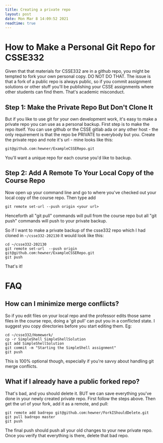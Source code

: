 ```yaml
---
title: Creating a private repo
layout: post
date: Mon Mar 8 14:09:52 2021
readtime: true
---
```


# How to Make a Personal Git Repo for CSSE332

Given that that materials for CSSE332 are in a github repo, you might
be tempted to fork your own personal copy.  DO NOT DO THAT.  The issue
is that a fork of a public repo is always public, so if you commit
assignment solutions or other stuff you'll be publishing your CSSE
assignments where other students can find them.  That's academic
misconduct.

## Step 1: Make the Private Repo But Don't Clone It

But if you like to use git for your own development work, it's easy to
make a private repo you can use as a personal backup.  First step is
to make the repo itself.  You can use github or the CSSE gitlab ada or any
other host - the only requirement is that the repo be PRIVATE to
everybody but you.  Create the private repo and note it's url - mine
looks like this:

    git@github.com:hewner/ExampleCSSERepo.git

You'll want a unique repo for each course you'd like to backup.

## Step 2: Add A Remote To Your Local Copy of the Course Repo

Now open up your command line and go to where you've checked out your
local copy of the course repo.  Then type add 

    git remote set-url --push origin <your url>

Henceforth all "git pull" commands will pull from the course repo but
all "git push" commands will push to your private backup.

So if I want to make a private backup of the csse332 repo which I had
cloned in `~/csse332-202130` it would look like this:

    cd ~/csse332-202130
    git remote set-url  --push origin git@github.com:hewner/ExampleCSSERepo.git
    git push

That's it!

# FAQ

## How can I minimize merge conflicts?

So if you edit files on your local repo and the professor edits those
same files in the course repo, doing a 'git pull' can put you in a
conflicted state.  I suggest you copy directories before you start
editing them.  Eg:

    cd ~/csse332/Homework/
    cp -r SimpleShell SimpleShellSolution
    git add SimpleShellSolution
    git commit -m "Starting the SimpleShell assignment"
    git push
   
This is 100% optional though, especially if you're savvy about
handling git merge conflicts.

## What if I already have a public forked repo?

That's bad, and you should delete it.  BUT we can save everything
you've done in your newly created private repo.  First follow the
steps above.  Then get the url of your fork, add it as a remote, and
pull:

    git remote add badrepo git@github.com:hewner/ForkIShouldDelete.git
    git pull badrepo master
    git push
    
The final push should push all your old changes to your new private
repo.  Once you verify that everything is there, delete that bad repo.

